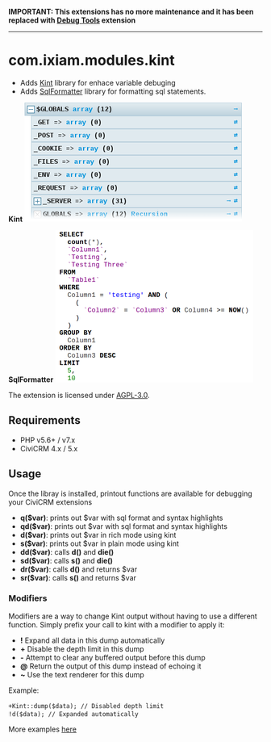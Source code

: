 **IMPORTANT: This extensions has no more maintenance and it has been replaced with [Debug Tools](https://lab.civicrm.org/extensions/debugtools) extension**

----

# com.ixiam.modules.kint

- Adds [Kint](https://kint-php.github.io/kint/) library for enhace variable debuging
- Adds [SqlFormatter](https://github.com/jdorn/sql-formatter) library for formatting sql statements.

**Kint**
![Kint](images/screenshot1.png)

**SqlFormatter**
![SqlFormatter](images/screenshot2.png)


The extension is licensed under [AGPL-3.0](LICENSE.txt).

## Requirements

* PHP v5.6+ / v7.x
* CiviCRM 4.x / 5.x

## Usage

Once the libray is installed, printout functions are available for debugging your CiviCRM extensions
- **q($var)**: prints out $var with sql format and syntax highlights
- **qd($var)**: prints out $var with sql format and syntax highlights
- **d($var)**: prints out $var in rich mode using kint
- **s($var)**: prints out $var in plain mode using kint
- **dd($var)**: calls **d()** and **die()**
- **sd($var)**: calls **s()** and **die()**
- **dr($var)**: calls **d()** and returns $var
- **sr($var)**: calls **s()** and returns $var


### Modifiers

Modifiers are a way to change Kint output without having to use a different function. Simply prefix your call to kint with a modifier to apply it:

- **!**   Expand all data in this dump automatically
- **+**   Disable the depth limit in this dump
- **-**   Attempt to clear any buffered output before this dump
- **@**   Return the output of this dump instead of echoing it
- **~**   Use the text renderer for this dump

Example:

```
+Kint::dump($data); // Disabled depth limit
!d($data); // Expanded automatically
```



More examples [here](https://kint-php.github.io/kint/#use)
